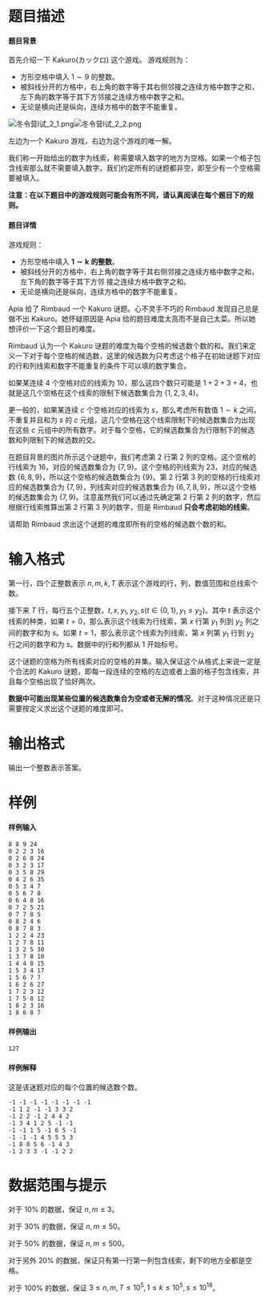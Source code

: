 
# 题目描述

#### 题目背景

首先介绍一下 Kakuro(カックロ) 这个游戏。
游戏规则为：
- 方形空格中填入 $1\sim 9$ 的整数。
- 被斜线分开的方格中，右上角的数字等于其右侧邻接之连续方格中数字之和，左下角的数字等于其下方邻接之连续方格中数字之和。
- 无论是横向还是纵向，连续方格中的数字不能重复。

![冬令营I试_2_1.png](source/loj/3143/img/aHR0cHM6Ly9sb2otaW1nLnVweXVuLm1lbmNpLm1lbXNldDAuY24vMjAxOS8wNS8yMy81Y2U2MjBhZmMwNjQ4LnBuZw==.png)![冬令营I试_2_2.png](source/loj/3143/img/aHR0cHM6Ly9sb2otaW1nLnVweXVuLm1lbmNpLm1lbXNldDAuY24vMjAxOS8wNS8yMy81Y2U2MjBiMDY1N2MyLnBuZw==.png)

左边为一个 Kakuro 游戏，右边为这个游戏的唯一解。

我们称一开始给出的数字为线索，称需要填入数字的地方为空格。如果一个格子包含线索那么就不需要填入数字。我们约定所有的谜题都非空，即至少有一个空格需要被填入。

**注意：在以下题目中的游戏规则可能会有所不同，请认真阅读在每个题目下的规则。**

#### 题目详情

游戏规则：
- 方形空格中填入 $\mathbf{1\sim k}$ **的整数**。
- 被斜线分开的方格中，右上角的数字等于其右侧邻接之连续方格中数字之和，左下角的数字等于其下方邻
接之连续方格中数字之和。
- 无论是横向还是纵向，连续方格中的数字不能重复。

Apia 给了 Rimbaud 一个 Kakuro 谜题。心不灵手不巧的 Rimbaud 发现自己总是做不出 Kakuro。她怀疑原因是 Apia 给的题目难度太高而不是自己太菜。所以她想评价一下这个题目的难度。

Rimbaud 认为一个 Kakuro 谜题的难度为每个空格的候选数个数的和。我们来定义一下对于每个空格的候选数，这里的候选数为只考虑这个格子在初始谜题下对应的行和列线索和数字不能重复的条件下可以填的数字集合。

如果某连续 $4$ 个空格对应的线索为 $10$，那么这四个数只可能是 $1 + 2 + 3 + 4$，也就是这几个空格在这个线索的限制下候选数集合为 $\{1,2,3,4\}$。

更一般的，如果某连续 $c$ 个空格对应的线索为 $s$，那么考虑所有数值 $1\sim k$ 之间，不重复并且和为 $s$ 的 $c$ 元组，这几个空格在这个线索限制下的候选数集合为出现在这些 $c$ 元组中的所有数字。对于每个空格，它的候选数集合为行限制下的候选数和列限制下的候选数的交。

在题目背景的图片所示这个谜题中，我们考虑第 $2$ 行第 $2$ 列的空格。这个空格的行线索为 $16$，对应的候选数集合为 $\{7,9\}$。这个空格的列线索为 $23$，对应的候选数 $\{6,8,9\}$，所以这个空格的候选数集合为 $\{9\}$。第 $2$ 行第 $3$ 列的空格的行线索对应的候选数集合为 $\{7, 9\}$，列线索对应的候选数集合为 $\{6,7,8,9\}$，所以这个空格的候选数集合为 $\{7, 9\}$。注意虽然我们可以通过先确定第 $2$ 行第 $2$ 列的数字，然后根据行线索推算出第 $2$ 行第 $3$ 列的数字，但是 Rimbaud **只会考虑初始的线索**。

请帮助 Rimbaud 求出这个谜题的难度即所有的空格的候选数个数的和。


# 输入格式

第一行，四个正整数表示 $n,m,k,T$ 表示这个游戏的行，列，数值范围和总线索个数。

接下来 $T$ 行，每行五个正整数，$t,x,y_1,y_2,s(t\in \{0,1\}, y_1\le y_2)$。其中 $t$ 表示这个线索的种类，如果 $t = 0$，那么表示这个线索为行线索，第 $x$ 行第 $y_1$ 列到 $y_2$ 列之间的数字和为 $s$。如果 $t = 1$，那么表示这个线索为列线索，第 $x$ 列第 $y_1$ 行到 $y_2$ 行之间的数字和为 $s$。数据中的行和列都从 $1$ 开始标号。

这个谜题的空格为所有线索对应的空格的并集。输入保证这个从格式上来说一定是个合法的 Kakuro 谜题，即每一段连续的空格的左边或者上面的格子包含线索，并且每个空格出现了恰好两次。

**数据中可能出现某些位置的候选数集合为空或者无解的情况**。对于这种情况还是只需要按定义求出这个谜题的难度即可。


# 输出格式

输出一个整数表示答案。

# 样例

#### 样例输入

```plain
8 8 9 24
0 2 2 3 16
0 2 6 8 24
0 3 2 3 17
0 3 5 8 29
0 4 2 6 35
0 5 3 4 7
0 5 6 7 8
0 6 4 8 16
0 7 2 5 21
0 7 7 8 5
0 8 2 4 6
0 8 7 8 3
1 2 2 4 23
1 2 7 8 11
1 3 2 5 30
1 3 7 8 10
1 4 4 8 15
1 5 3 4 17
1 5 6 7 7
1 6 2 6 27
1 7 2 3 12
1 7 5 8 12
1 8 2 3 16
1 8 6 8 7
```

#### 样例输出

```plain
127
```

#### 样例解释

这是该迷题对应的每个位置的候选数个数。

```plain
-1 -1 -1 -1 -1 -1 -1 -1
-1 1 2 -1 -1 3 3 2
-1 2 2 -1 2 4 4 2
-1 3 4 1 2 5 -1 -1
-1 -1 1 5 -1 6 5 -1
-1 -1 -1 4 5 5 5 3
-1 8 8 5 6 -1 4 3
-1 2 3 3 -1 -1 2 2
```

# 数据范围与提示

对于 $10\%$ 的数据，保证 $n, m\le 3$。

对于 $30\%$ 的数据，保证 $n, m\le 50$。

对于 $50\%$ 的数据，保证 $n, m\le 500$。

对于另外 $20\%$ 的数据，保证只有第一行第一列包含线索，剩下的地方全都是空格。

对于 $100\%$ 的数据，保证 $3\le n, m, T\le 10^5, 1\le k \le 10^5, s\le 10^{18}$。

